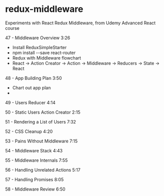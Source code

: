 # redux-middleware
Experiments with React Redux Middleware, from Udemy Advanced React course

47 - Middleware Overview 3:26  

* Install ReduxSimpleStarter
* npm install --save react-router
* Redux with Middleware flowchart
* React -> Action Creator -> Action -> Middleware -> Reducers -> State -> React

48 - App Building Plan 3:50  

* Chart out app plan
* 

49 - Users Reducer 4:14  

50 - Static Users Action Creator 2:15  

51 - Rendering a List of Users 7:32  

52 - CSS Cleanup 4:20  

53 - Pains Without Middleware 7:15  

54 - Middleware Stack 4:43  

55 - Middleware Internals 7:55  

56 - Handling Unrelated Actions 5:17  

57 - Handling Promises 8:05  

58 - Middleware Review 6:50
